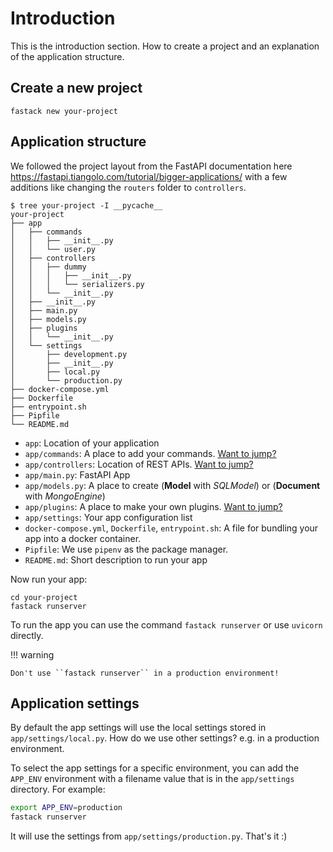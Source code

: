 # Introduction

This is the introduction section. How to create a project and an explanation of the application structure.

## Create a new project

```
fastack new your-project
```

## Application structure

We followed the project layout from the FastAPI documentation here https://fastapi.tiangolo.com/tutorial/bigger-applications/ with a few additions like changing the ``routers`` folder to ``controllers``.

```
$ tree your-project -I __pycache__
your-project
├── app
│   ├── commands
│   │   ├── __init__.py
│   │   └── user.py
│   ├── controllers
│   │   ├── dummy
│   │   │   ├── __init__.py
│   │   │   └── serializers.py
│   │   └── __init__.py
│   ├── __init__.py
│   ├── main.py
│   ├── models.py
│   ├── plugins
│   │   └── __init__.py
│   └── settings
│       ├── development.py
│       ├── __init__.py
│       ├── local.py
│       └── production.py
├── docker-compose.yml
├── Dockerfile
├── entrypoint.sh
├── Pipfile
└── README.md
```

* ``app``: Location of your application
* ``app/commands``: A place to add your commands. [Want to jump?](./cli.md)
* ``app/controllers``: Location of REST APIs. [Want to jump?](./controller.md)
* ``app/main.py``: FastAPI App
* ``app/models.py``: A place to create (**Model** with *SQLModel*) or (**Document** with *MongoEngine*)
* ``app/plugins``: A place to make your own plugins. [Want to jump?](./plugins.md)
* ``app/settings``: Your app configuration list
* ``docker-compose.yml``, ``Dockerfile``, ``entrypoint.sh``: A file for bundling your app into a docker container.
* ``Pipfile``: We use ``pipenv`` as the package manager.
* ``README.md``: Short description to run your app

Now run your app:

```
cd your-project
fastack runserver
```

To run the app you can use the command ``fastack runserver`` or use ``uvicorn`` directly.

!!! warning

    Don't use ``fastack runserver`` in a production environment!

## Application settings

By default the app settings will use the local settings stored in ``app/settings/local.py``.
How do we use other settings? e.g. in a production environment.

To select the app settings for a specific environment, you can add the ``APP_ENV`` environment with a filename value that is in the ``app/settings`` directory. For example:

```sh
export APP_ENV=production
fastack runserver
```

It will use the settings from ``app/settings/production.py``. That's it :)
